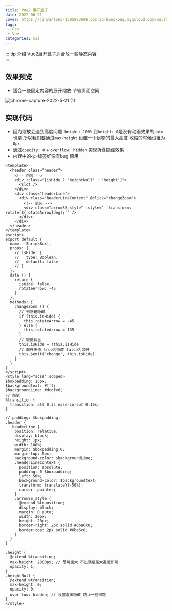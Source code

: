 ```yaml
---
title: Vue2 展开盒子
date: 2022-06-21
cover: https://jinyanlong-1305883696.cos.ap-hongkong.myqcloud.com/wallhaven-y8pr1d.jpg
tags:
 - Css
 - Vue
categories: Css
---
```


::: tip 介绍
Vue2展开盒子适合放一些静态内容<br>
:::

<!-- more -->

## 效果预览

* 适合一些固定内容的展开缩放 节省页面空间

![chrome-capture-2022-5-21 (1)](https://jinyanlong-1305883696.cos.ap-hongkong.myqcloud.com/chrome-capture-2022-5-21%20(1).gif)

## 实现代码

* 因为缩放会遇到高度问题` height: 100%` 到`height: 0`是没有动画效果的`auto`也是 所以我们要通过`max-height` 设置一个足够的最大高度 收缩的时候设置为`0px`
* 通过`opacity: 0` + `overflow: hidden` 实现折叠隐藏效果
* 内容中的`<p>`标签好像有bug 慎用

```vue
<template>
  <header class="header">
    <!-- 内容 -->
    <div :class="[isHide ? 'heightNull' : 'height']">
      <slot />
    </div>
    <div class="headerLine">
      <div class="headerLineContext" @click="changeZoom">
        <!-- 箭头 -->
        <div class="arrowSS_style" :style=" `transform: rotate(${rotateArrow}deg);`" />
      </div>
    </div>
  </header>
</template>
<script>
export default {
  name: 'ShrinkBox',
  props: {
    // isHide: {
    //   type: Boolean,
    //   default: false
    // }
  },
  data () {
    return {
      isHide: false,
      rotateArrow: -45
    }
  },
  methods: {
    changeZoom () {
      // 判断是隐藏
      if (this.isHide) {
        this.rotateArrow = -45
      } else {
        this.rotateArrow = 135
      }
      // 取反状态
      this.isHide = !this.isHide
      // 向外传值 true为隐藏 false为展开
      this.$emit('change', this.isHide)
    }
  }
}
</script>
<style lang="scss" scoped>
$boxpadding: 15px;
$backgroundtext: #fff;
$backgroundLine: #dcdfe6;
// 继承
%transition {
  transition: all 0.3s ease-in-out 0.16s;
}

// padding: $boxpadding;
.header {
  .headerLine {
    position: relative;
    display: block;
    height: 1px;
    width: 100%;
    margin: $boxpadding 0;
    margin-top: 0px;
    background-color: $backgroundLine;
    .headerLineContext {
      position: absolute;
      padding: 0 $boxpadding;
      left: 50%;
      background-color: $backgroundtext;
      transform: translateY(-50%);
      cursor: pointer;
    }
    .arrowSS_style {
      @extend %transition;
      display: block;
      margin: 0 auto;
      width: 20px;
      height: 20px;
      border-right: 2px solid #6ba6c0;
      border-top: 2px solid #6ba6c0;
    }
  }
}

.height {
  @extend %transition;
  max-height: 2000px; // 尽可能大 不过满足最大高度即可
  opacity: 1;
}
.heightNull {
  @extend %transition;
  max-height: 0;
  opacity: 0;
  overflow: hidden; // 设置溢出隐藏 防止一些问题
}
</style>

```



